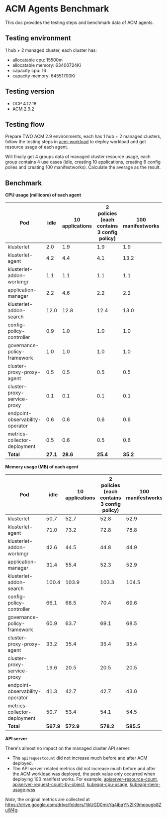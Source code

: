 # ACM Agents Benchmark

This doc provides the testing steps and benchmark data of ACM agents.

## Testing environment

1 hub + 2 managed cluster, each cluster has: 

- allocatable cpu: 15500m
- allocatable memory: 63400724Ki
- capacity cpu: 16
- capacity memory: 64551700Ki

## Testing version 

- OCP 4.12.18
- ACM 2.9.2

## Testing flow

Prepare TWO ACM 2.9 environments, each has 1 hub + 2 managed clusters, follow the testing steps in [acm-workload](https://github.com/haoqing0110/acm-workload/blob/main/README.md) to deploy workload and get resource usage of each agent. 

Will finally get 4 groups data of managed cluster resource usage, each group contains 4 use cases (idle, creating 10 applications, creating 6 config polies and creating 100 manifestworks). Calculate the average as the result. 

## Benchmark

**CPU usage (millicore) of each agent**

| Pod                             | idle       | 10 applications | 2 policies (each contains 3 config policy) | 100 manifestworks |
|----------------------------------|------------|-----------------|--------------------------------------------|---------------------|
| klusterlet                       | 2.0        | 1.9             | 1.9                                        | 1.9                 |
| klusterlet-agent                 | 4.2        | 4.4             | 4.1                                        | 13.2                |
| klusterlet-addon-workmgr         | 1.1        | 1.1             | 1.1                                        | 1.1                 |
| application-manager              | 2.2        | 4.6             | 2.2                                        | 2.2                 |
| klusterlet-addon-search          | 12.0       | 12.8            | 12.4                                       | 13.0                |
| config-policy-controller         | 0.9        | 1.0             | 1.0                                        | 1.0                 |
| governance-policy-framework      | 1.0        | 1.0             | 1.0                                        | 1.0                 |
| cluster-proxy-proxy-agent         | 0.5        | 0.5             | 0.5                                        | 0.5                 |
| cluster-proxy-service-proxy       | 0.1        | 0.1             | 0.1                                        | 0.1                 |
| endpoint-observability-operator   | 0.6        | 0.6             | 0.6                                        | 0.6                 |
| metrics-collector-deployment      | 0.5        | 0.6             | 0.5                                        | 0.6                 |
| **Total**                        | **27.1**   | **28.6**        | **25.4**                                   | **35.2**            |

**Memory usage (MB) of each agent**

| Pod                             | idle       | 10 applications | 2 policies (each contains 3 config policy) | 100 manifestworks |
|----------------------------------|------------|-----------------|--------------------------------------------|---------------------|
| klusterlet                       | 50.7       | 52.7            | 52.8                                       | 52.9                |
| klusterlet-agent                 | 71.0       | 73.2            | 72.8                                       | 78.8                |
| klusterlet-addon-workmgr         | 42.6       | 44.5            | 44.8                                       | 44.9                |
| application-manager              | 31.4       | 55.4            | 52.3                                       | 52.9                |
| klusterlet-addon-search          | 100.4      | 103.9           | 103.3                                      | 104.5               |
| config-policy-controller         | 66.1       | 68.5            | 70.4                                       | 69.6                |
| governance-policy-framework      | 60.9       | 63.7            | 69.1                                       | 68.5                |
| cluster-proxy-proxy-agent         | 33.2       | 35.4            | 35.4                                       | 35.4                |
| cluster-proxy-service-proxy       | 19.6       | 20.5            | 20.5                                       | 20.5                |
| endpoint-observability-operator   | 41.3       | 42.7            | 42.7                                       | 43.0                |
| metrics-collector-deployment      | 50.7       | 53.4            | 54.1                                       | 54.5                |
| **Total**                        | **567.9**  | **572.9**       | **578.2**                                  | **585.5**           |

**API server**

There's almost no impact on the managed cluster API server:
- The `apirequestcount` did not increase much before and after ACM deployed.
- The API server related metrics did not increase much before and after the ACM workload was deployed, the peek value only occurred when deploying 100 manifest works. For example, [apiserver-resource-count](https://drive.google.com/drive/folders/1eopRGJyQQ3JFHbxDFwGnmhRKT-k1MWZC), [apiserver-request-count-by-object](https://drive.google.com/drive/folders/1eopRGJyQQ3JFHbxDFwGnmhRKT-k1MWZC), [kubeapi-cpu-usage](https://drive.google.com/drive/folders/18LWvcIbDk7-EDd8x2vDpkmN9uJRWipe1), [kubeapi-mem-usage-wss](https://drive.google.com/drive/folders/18LWvcIbDk7-EDd8x2vDpkmN9uJRWipe1)

_Note_, the original metrics are collected at https://drive.google.com/drive/folders/1jkUGD0mkYq4ibqYN2IK9mqougb8ZuW4g. 
